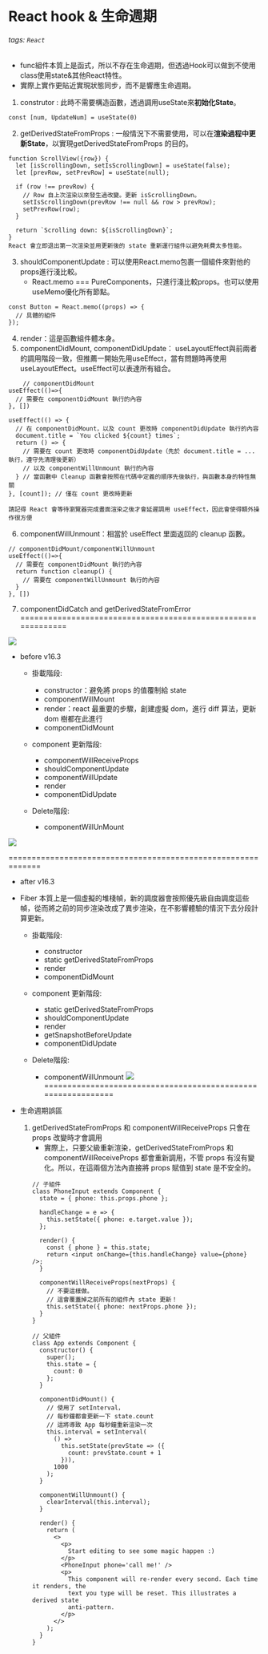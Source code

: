 # React hook & 生命週期
###### tags: `React`

- func組件本質上是函式，所以不存在生命週期，但透過Hook可以做到不使用class使用state&其他React特性。
- 實際上實作更貼近實現狀態同步，而不是響應生命週期。


1. construtor : 此時不需要構造函數，透過調用useState來**初始化State**。
```
const [num, UpdateNum] = useState(0)
```
2. getDerivedStateFromProps : 一般情況下不需要使用，可以在**渲染過程中更新State**，以實現getDerivedStateFromProps 的目的。
```
function ScrollView({row}) {
  let [isScrollingDown, setIsScrollingDown] = useState(false);
  let [prevRow, setPrevRow] = useState(null);

  if (row !== prevRow) {
    // Row 自上次渲染以來發生過改變。更新 isScrollingDown。
    setIsScrollingDown(prevRow !== null && row > prevRow);
    setPrevRow(row);
  }

  return `Scrolling down: ${isScrollingDown}`;
}
React 會立即退出第一次渲染並用更新後的 state 重新運行組件以避免耗費太多性能。
```
3. shouldComponentUpdate : 可以使用React.memo包裹一個組件來對他的props進行淺比較。
    * React.memo === PureComponents，只進行淺比較props。也可以使用useMemo優化所有節點。
```
const Button = React.memo((props) => {
  // 具體的組件
});
```
4. render：這是函數組件體本身。
5. componentDidMount, componentDidUpdate： useLayoutEffect與前兩者的調用階段一致，但推薦一開始先用useEffect，當有問題時再使用useLayoutEffect。useEffect可以表達所有組合。
```
    // componentDidMount
useEffect(()=>{
  // 需要在 componentDidMount 執行的內容
}, [])

useEffect(() => { 
  // 在 componentDidMount，以及 count 更改時 componentDidUpdate 執行的內容
  document.title = `You clicked ${count} times`; 
  return () => {
    // 需要在 count 更改時 componentDidUpdate（先於 document.title = ... 執行，遵守先清理後更新）
    // 以及 componentWillUnmount 執行的內容       
  } // 當函數中 Cleanup 函數會按照在代碼中定義的順序先後執行，與函數本身的特性無關
}, [count]); // 僅在 count 更改時更新

請記得 React 會等待瀏覽器完成畫面渲染之後才會延遲調用 useEffect，因此會使得額外操作很方便
```

6. componentWillUnmount：相當於 useEffect 里面返回的 cleanup 函數。
```
// componentDidMount/componentWillUnmount
useEffect(()=>{
  // 需要在 componentDidMount 執行的內容
  return function cleanup() {
    // 需要在 componentWillUnmount 執行的內容      
  }
}, [])
```
7. componentDidCatch and getDerivedStateFromError
=============================================================

![](https://i.imgur.com/K15PU25.png)

- before v16.3
    - 掛載階段:
    	- constructor：避免將 props 的值覆制給 state
    	- componentWillMount
    	- render：react 最重要的步驟，創建虛擬 dom，進行 diff 算法，更新 dom 樹都在此進行
    	- componentDidMount

    - component 更新階段:
    	- componentWillReceiveProps
    	- shouldComponentUpdate
    	- componentWillUpdate
    	- render
    	- componentDidUpdate

    - Delete階段:
        - componentWillUnMount


![](https://i.imgur.com/TlK4i7w.png)


=============================================================
- after v16.3
- Fiber 本質上是一個虛擬的堆棧幀，新的調度器會按照優先級自由調度這些幀，從而將之前的同步渲染改成了異步渲染，在不影響體驗的情況下去分段計算更新。
    - 掛載階段:
      - constructor
      - static getDerivedStateFromProps
      - render
      - componentDidMount

    - component 更新階段:
      - static getDerivedStateFromProps
      - shouldComponentUpdate
      - render
      - getSnapshotBeforeUpdate
      - componentDidUpdate
    
    - Delete階段:
        - componentWillUnmount
![](https://i.imgur.com/H1zHIi7.png)
=============================================================

- 生命週期誤區
    1. getDerivedStateFromProps 和 componentWillReceiveProps 只會在 props 改變時才會調用
        * 實際上，只要父級重新渲染，getDerivedStateFromProps 和 componentWillReceiveProps 都會重新調用，不管 props 有沒有變化。所以，在這兩個方法內直接將 props 賦值到 state 是不安全的。
        ```
        // 子組件
        class PhoneInput extends Component {
          state = { phone: this.props.phone };

          handleChange = e => {
            this.setState({ phone: e.target.value });
          };

          render() {
            const { phone } = this.state;
            return <input onChange={this.handleChange} value={phone} />;
          }

          componentWillReceiveProps(nextProps) {
            // 不要這樣做。
            // 這會覆蓋掉之前所有的組件內 state 更新！
            this.setState({ phone: nextProps.phone });
          }
        }

        // 父組件
        class App extends Component {
          constructor() {
            super();
            this.state = {
              count: 0
            };
          }

          componentDidMount() {
            // 使用了 setInterval，
            // 每秒鐘都會更新一下 state.count
            // 這將導致 App 每秒鐘重新渲染一次
            this.interval = setInterval(
              () =>
                this.setState(prevState => ({
                  count: prevState.count + 1
                })),
              1000
            );
          }

          componentWillUnmount() {
            clearInterval(this.interval);
          }

          render() {
            return (
              <>
                <p>
                  Start editing to see some magic happen :)
                </p>
                <PhoneInput phone='call me!' /> 
                <p>
                  This component will re-render every second. Each time it renders, the
                  text you type will be reset. This illustrates a derived state
                  anti-pattern.
                </p>
              </>
            );
          }
        }

        ```
        
        